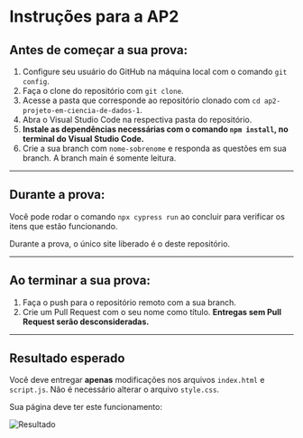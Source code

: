 # Instruções para a AP2

## Antes de começar a sua prova:

1. Configure seu usuário do GitHub na máquina local com o comando `git config`.
2. Faça o clone do repositório com `git clone`.
3. Acesse a pasta que corresponde ao repositório clonado com `cd ap2-projeto-em-ciencia-de-dados-1`.
4. Abra o Visual Studio Code na respectiva pasta do repositório.
5. **Instale as dependências necessárias com o comando `npm install`, no terminal do Visual Studio Code.**
6. Crie a sua branch com `nome-sobrenome` e responda as questões em sua branch. A branch main é somente leitura.

<hr>

## Durante a prova:

Você pode rodar o comando `npx cypress run` ao concluir para verificar os itens que estão funcionando.

Durante a prova, o único site liberado é o deste repositório.

<hr>

## Ao terminar a sua prova:

1. Faça o push para o repositório remoto com a sua branch.
2. Crie um Pull Request com o seu nome como título. **Entregas sem Pull Request serão desconsideradas.**

<hr>

## Resultado esperado

Você deve entregar **apenas** modificações nos arquivos `index.html` e `script.js`. Não é necessário alterar o arquivo `style.css`.

Sua página deve ter este funcionamento:

![Resultado](./img/demo.gif)

